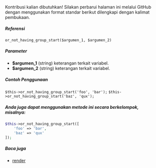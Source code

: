 Kontribusi kalian dibutuhkan!
Silakan perbarui halaman ini melalui GitHub dengan menggunakan format standar berikut dilengkapi dengan kalimat pembukaan.

##### Referensi

`or_not_having_group_start($argumen_1, $argumen_2)`

##### Parameter
* **$argumen_1** (string) keterangan terkait variabel.
* **$argumen_2** (string) keterangan terkait variabel.

##### Contoh Penggunaan
`$this->or_not_having_group_start('foo', 'bar');`
`$this->or_not_having_group_start('baz', 'qux');`


##### Anda juga dapat menggunakan metode ini secara berkelompok, misalnya:
```php
$this->or_not_having_group_start([
    'foo' => 'bar',
    'baz' => 'qux'
]);
```

##### Baca juga
* [render](./render)
